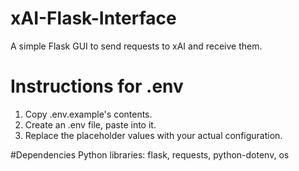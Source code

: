 # xAI-Flask-Interface
A simple Flask GUI to send requests to xAI and receive them.

# Instructions for .env

1. Copy .env.example's contents.
2. Create an .env file, paste into it.
3. Replace the placeholder values with your actual configuration.

#Dependencies
Python libraries: flask, requests, python-dotenv, os
